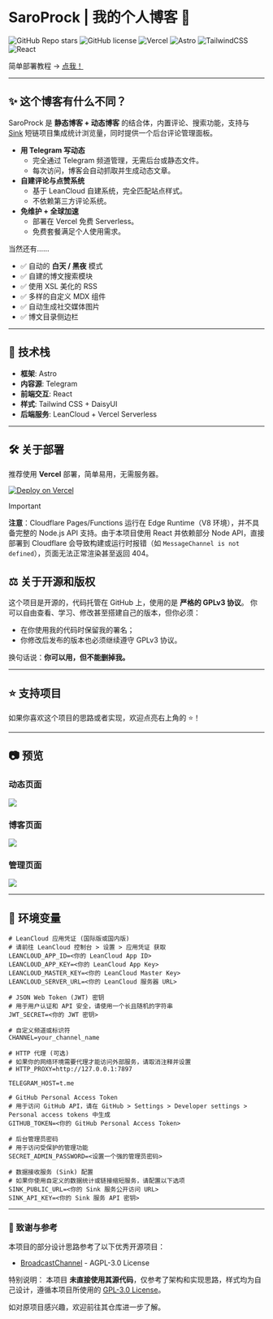 # SaroProck | 我的个人博客 🚀

![GitHub Repo stars](https://img.shields.io/github/stars/EveSunMaple/SaroProck?style=flat-square)
![GitHub license](https://img.shields.io/github/license/EveSunMaple/SaroProck?style=flat-square)
![Vercel](https://img.shields.io/badge/deployed-on-vercel?style=flat-square&logo=vercel&logoColor=white)
![Astro](https://img.shields.io/badge/built%20with-Astro-FF5D01?style=flat-square)
![TailwindCSS](https://img.shields.io/badge/style-Tailwind%20CSS-38B2AC?style=flat-square)
![React](https://img.shields.io/badge/frontend-React-61DAFB?style=flat-square&logo=react&logoColor=white)

简单部署教程 → [点我！](https://saro.pub/build-saroprock)

---

## ✨ 这个博客有什么不同？

SaroProck 是 **静态博客 + 动态博客** 的结合体，内置评论、搜索功能，支持与 [Sink](https://github.com/ccbikai/Sink) 短链项目集成统计浏览量，同时提供一个后台评论管理面板。

- **用 Telegram 写动态**
  - 完全通过 Telegram 频道管理，无需后台或静态文件。
  - 每次访问，博客会自动抓取并生成动态文章。
- **自建评论与点赞系统**
  - 基于 LeanCloud 自建系统，完全匹配站点样式。
  - 不依赖第三方评论系统。
- **免维护 + 全球加速**
  - 部署在 Vercel 免费 Serverless。
  - 免费套餐满足个人使用需求。

当然还有……

- ✅ 自动的 **白天 / 黑夜** 模式
- ✅ 自建的博文搜索模块
- ✅ 使用 XSL 美化的 RSS
- ✅ 多样的自定义 MDX 组件
- ✅ 自动生成社交媒体图片
- ✅ 博文目录侧边栏

---

## 🚀 技术栈

- **框架**: Astro
- **内容源**: Telegram
- **前端交互**: React
- **样式**: Tailwind CSS + DaisyUI
- **后端服务**: LeanCloud + Vercel Serverless

---

## 🛠️ 关于部署

推荐使用 **Vercel** 部署，简单易用，无需服务器。

[![Deploy on Vercel](https://vercel.com/button)](https://vercel.com/import/project?template=https://github.com/EveSunMaple/SaroProck)

> [!IMPORTANT]
>
> **注意**：Cloudflare Pages/Functions 运行在 Edge Runtime（V8 环境），并不具备完整的 Node.js API 支持。由于本项目使用 React 并依赖部分 Node API，直接部署到 Cloudflare 会导致构建或运行时报错（如 `MessageChannel is not defined`），页面无法正常渲染甚至返回 404。

## ⚖️ 关于开源和版权

这个项目是开源的，代码托管在 GitHub 上，使用的是 **严格的 GPLv3 协议**。
你可以自由查看、学习、修改甚至搭建自己的版本，但你必须：

- 在你使用我的代码时保留我的署名；
- 你修改后发布的版本也必须继续遵守 GPLv3 协议。

换句话说：**你可以用，但不能删掉我。**

---

## ⭐ 支持项目

如果你喜欢这个项目的思路或者实现，欢迎点亮右上角的 ⭐！

---

## 📷 预览

### 动态页面

![](/docs/img/post-page.webp)

### 博客页面

![](/docs/img/blog-page.webp)

### 管理页面

![](/docs/img/admin-page.webp)

---

## 🔧 环境变量

```dotenv
# LeanCloud 应用凭证 (国际版或国内版)
# 请前往 LeanCloud 控制台 > 设置 > 应用凭证 获取
LEANCLOUD_APP_ID=<你的 LeanCloud App ID>
LEANCLOUD_APP_KEY=<你的 LeanCloud App Key>
LEANCLOUD_MASTER_KEY=<你的 LeanCloud Master Key>
LEANCLOUD_SERVER_URL=<你的 LeanCloud 服务器 URL>

# JSON Web Token (JWT) 密钥
# 用于用户认证和 API 安全，请使用一个长且随机的字符串
JWT_SECRET=<你的 JWT 密钥>

# 自定义频道或标识符
CHANNEL=your_channel_name

# HTTP 代理 (可选)
# 如果你的网络环境需要代理才能访问外部服务，请取消注释并设置
# HTTP_PROXY=http://127.0.0.1:7897

TELEGRAM_HOST=t.me

# GitHub Personal Access Token
# 用于访问 GitHub API，请在 GitHub > Settings > Developer settings > Personal access tokens 中生成
GITHUB_TOKEN=<你的 GitHub Personal Access Token>

# 后台管理员密码
# 用于访问受保护的管理功能
SECRET_ADMIN_PASSWORD=<设置一个强的管理员密码>

# 数据接收服务 (Sink) 配置
# 如果你使用自定义的数据统计或链接缩短服务，请配置以下选项
SINK_PUBLIC_URL=<你的 Sink 服务公开访问 URL>
SINK_API_KEY=<你的 Sink 服务 API 密钥>
```

---

### 🎉 致谢与参考

本项目的部分设计思路参考了以下优秀开源项目：

- [BroadcastChannel](https://github.com/ccbikai/BroadcastChannel) - AGPL-3.0 License

特别说明：
本项目 **未直接使用其源代码**，仅参考了架构和实现思路，样式均为自己设计，遵循本项目所使用的 [GPL-3.0 License](./LICENSE)。

如对原项目感兴趣，欢迎前往其仓库进一步了解。
